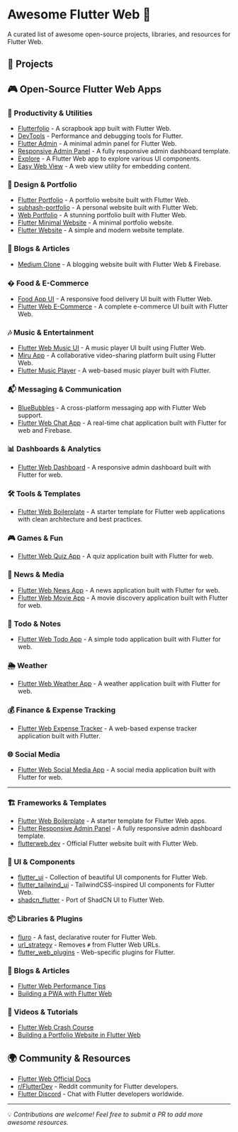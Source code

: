 # Awesome Flutter Web 🚀

A curated list of awesome open-source projects, libraries, and resources for Flutter Web.

## 🌟 Projects

## 🎮 Open-Source Flutter Web Apps

### 📖 Productivity & Utilities
- [Flutterfolio](https://github.com/gskinnerTeam/flutter-folio) - A scrapbook app built with Flutter Web.
- [DevTools](https://github.com/flutter/devtools) - Performance and debugging tools for Flutter.
- [Flutter Admin](https://github.com/cairuoyu/flutter_admin) - A minimal admin panel for Flutter Web.
- [Responsive Admin Panel](https://github.com/abuanwar072/Flutter-Responsive-Admin-Panel-or-Dashboard) - A fully responsive admin dashboard template.
- [Explore](https://github.com/sbis04/explore) - A Flutter Web app to explore various UI components.
- [Easy Web View](https://github.com/rodydavis/easy_web_view) - A web view utility for embedding content.

### 🎨 Design & Portfolio
- [Flutter Portfolio](https://github.com/Manuel8114/Flutter-Portfolio) - A portfolio website built with Flutter Web.
- [subhash-portfolio](https://github.com/subhashDev11/subhash-portfolio) - A personal website built with Flutter Web.
- [Web Portfolio](https://github.com/radyhaggag/web_portfolio_with_flutter) - A stunning portfolio built with Flutter Web.
- [Flutter Minimal Website](https://github.com/Codelessly/FlutterMinimalWebsite) - A minimal portfolio website.
- [Flutter Website](https://github.com/Codelessly/FlutterWebsite) - A simple and modern website template.

### 📰 Blogs & Articles
- [Medium Clone](https://github.com/subhashDev11/flutter_web_blog_website) - A blogging website built with Flutter Web & Firebase.

### � Food & E-Commerce
- [Food App UI](https://github.com/abuanwar072/Flutter-Web---Food-App-UI) - A responsive food delivery UI built with Flutter Web.
- [Flutter Web E-Commerce](https://github.com/abuanwar072/E-commerce-Complete-Flutter-UI) - A complete e-commerce UI built with Flutter Web.

### 🎶 Music & Entertainment
- [Flutter Web Music UI](https://github.com/imSanjaySoni/Flutter-web-Music-UI) - A music player UI built using Flutter Web.
- [Miru App](https://github.com/miru-project/miru-app) - A collaborative video-sharing platform built using Flutter Web.
- [Flutter Music Player](https://github.com/iamSahdeep/flutter_music_player) - A web-based music player built with Flutter.

### 📬 Messaging & Communication
- [BlueBubbles](https://github.com/BlueBubblesApp/bluebubbles-app?tab=readme-ov-file) - A cross-platform messaging app with Flutter Web support.
- [Flutter Web Chat App](https://github.com/rohan20/flutter-chat-app) - A real-time chat application built with Flutter for web and Firebase.

### 📊 Dashboards & Analytics
- [Flutter Web Dashboard](https://github.com/abuanwar072/Flutter-Responsive-Admin-Panel-or-Dashboard) - A responsive admin dashboard built with Flutter for web.

### 🛠️ Tools & Templates
- [Flutter Web Boilerplate](https://github.com/Flutter-Boilerplate/flutter_web_boilerplate) - A starter template for Flutter web applications with clean architecture and best practices.

### 🎮 Games & Fun
- [Flutter Web Quiz App](https://github.com/abuanwar072/Quiz-App-Flutter) - A quiz application built with Flutter for web.

### 📰 News & Media
- [Flutter Web News App](https://github.com/abuanwar072/News-App-Using-Flutter) - A news application built with Flutter for web.
- [Flutter Web Movie App](https://github.com/abuanwar072/Movie-Info-App-using-Flutter) - A movie discovery application built with Flutter for web.

### 📝 Todo & Notes
- [Flutter Web Todo App](https://github.com/abuanwar072/Todo-App-using-Flutter) - A simple todo application built with Flutter for web.

### 🌦️ Weather
- [Flutter Web Weather App](https://github.com/abuanwar072/Flutter-Weather-App) - A weather application built with Flutter for web.

### 💰 Finance & Expense Tracking
- [Flutter Web Expense Tracker](https://github.com/abuanwar072/Expense-Tracker-App) - A web-based expense tracker application built with Flutter.

### 🌐 Social Media
- [Flutter Web Social Media App](https://github.com/abuanwar072/Social-Media-App-Flutter) - A social media application built with Flutter for web.

---

### 🏗 Frameworks & Templates
- [Flutter Web Boilerplate](https://github.com/pinglinh/flutter-web-boilerplate) - A starter template for Flutter Web apps.
- [Flutter Responsive Admin Panel](https://github.com/abuanwar072/Flutter-Responsive-Admin-Panel-or-Dashboard) - A fully responsive admin dashboard template.
- [flutterweb.dev](https://github.com/flutter/website) - Official Flutter website built with Flutter Web.

### 🎨 UI & Components
- [flutter_ui](https://github.com/tienpx/flutter_ui) - Collection of beautiful UI components for Flutter Web.
- [flutter_tailwind_ui](https://github.com/fayaz07/flutter_tailwind_ui) - TailwindCSS-inspired UI components for Flutter Web.
- [shadcn_flutter](https://github.com/example/shadcn_flutter) - Port of ShadCN UI to Flutter Web.

### 📦 Libraries & Plugins
- [fluro](https://github.com/lukepighetti/fluro) - A fast, declarative router for Flutter Web.
- [url_strategy](https://pub.dev/packages/url_strategy) - Removes `#` from Flutter Web URLs.
- [flutter_web_plugins](https://pub.dev/packages/flutter_web_plugins) - Web-specific plugins for Flutter.

### 📰 Blogs & Articles
- [Flutter Web Performance Tips](https://medium.com/flutter/optimizing-flutter-for-the-web-8e3d46a2b945)
- [Building a PWA with Flutter Web](https://medium.com/flutter/building-a-pwa-with-flutter-web-73eb75f0e158)

### 🎥 Videos & Tutorials
- [Flutter Web Crash Course](https://www.youtube.com/watch?v=Z2zUCJAkpZA)
- [Building a Portfolio Website in Flutter Web](https://www.youtube.com/watch?v=6r0zJLUuvT8)

## 🌍 Community & Resources
- [Flutter Web Official Docs](https://docs.flutter.dev/platform-integration/web)
- [r/FlutterDev](https://www.reddit.com/r/flutterdev/) - Reddit community for Flutter developers.
- [Flutter Discord](https://discord.com/invite/flutter) - Chat with Flutter developers worldwide.

---

💡 *Contributions are welcome! Feel free to submit a PR to add more awesome resources.*
